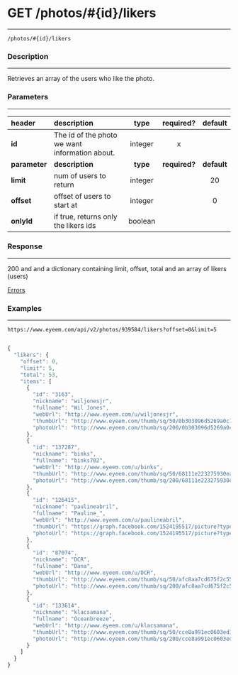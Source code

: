 # GET /photos/#{id}/likers 
***
`/photos/#{id}/likers `

### Description
***
Retrieves an array of the users who like the photo.

### Parameters
***

|header| description| type |required? |default|
|:---------|:--------------|:----------:|:------------:|:------------:|
|**id**|The id of the photo we want information about.|integer|x||
|**parameter**| **description**| **type** |**required?** |**default**|
|**limit**|num of users to return|integer||20|
|**offset**|offset of users to start at|integer||0|
|**onlyId**| if true, returns only the likers ids|boolean|||



### Response
***


200 and and a dictionary containing limit, offset, total and an array of likers (users)

[Errors](../../resources/errors.md#files)
### Examples
***

`https://www.eyeem.com/api/v2/photos/939584/likers?offset=0&limit=5`

```javascript

{
  "likers": {
    "offset": 0,
    "limit": 5,
    "total": 53,
    "items": [
      {
        "id": "3163",
        "nickname": "wiljonesjr",
        "fullname": "Wil Jones",
        "webUrl": "http://www.eyeem.com/u/wiljonesjr",
        "thumbUrl": "http://www.eyeem.com/thumb/sq/50/0b303096d5269a0c1560f6f410079edba00fa116.jpg",
        "photoUrl": "http://www.eyeem.com/thumb/sq/200/0b303096d5269a0c1560f6f410079edba00fa116.jpg"
      },
      {
        "id": "137287",
        "nickname": "binks",
        "fullname": "binks702",
        "webUrl": "http://www.eyeem.com/u/binks",
        "thumbUrl": "http://www.eyeem.com/thumb/sq/50/68111e223275930ea366d080830e01ae552a582e-1347147322",
        "photoUrl": "http://www.eyeem.com/thumb/sq/200/68111e223275930ea366d080830e01ae552a582e-1347147322"
      },
      {
        "id": "126415",
        "nickname": "paulineabril",
        "fullname": "Pauline_",
        "webUrl": "http://www.eyeem.com/u/paulineabril",
        "thumbUrl": "https://graph.facebook.com/1524195517/picture?type=square",
        "photoUrl": "https://graph.facebook.com/1524195517/picture?type=large"
      },
      {
        "id": "87074",
        "nickname": "DCR",
        "fullname": "Dana",
        "webUrl": "http://www.eyeem.com/u/DCR",
        "thumbUrl": "http://www.eyeem.com/thumb/sq/50/afc8aa7cd675f2c55adcbdd8b019e26c8c2aab40-1347124196",
        "photoUrl": "http://www.eyeem.com/thumb/sq/200/afc8aa7cd675f2c55adcbdd8b019e26c8c2aab40-1347124196"
      },
      {
        "id": "133614",
        "nickname": "klacsamana",
        "fullname": "Oceanbreeze",
        "webUrl": "http://www.eyeem.com/u/klacsamana",
        "thumbUrl": "http://www.eyeem.com/thumb/sq/50/cce8a991ec0603ed323b1379fd58ba53f387de10.jpg",
        "photoUrl": "http://www.eyeem.com/thumb/sq/200/cce8a991ec0603ed323b1379fd58ba53f387de10.jpg"
      }
    ]
  }
}

```


